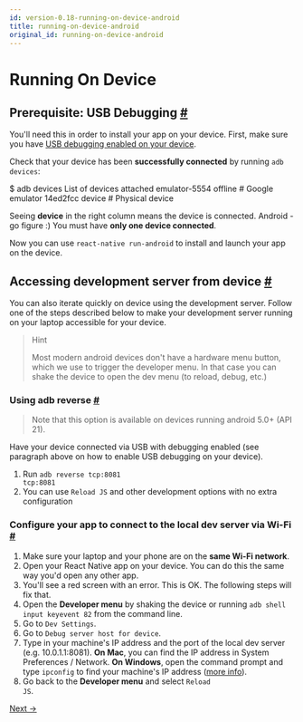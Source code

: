 ```yaml
---
id: version-0.18-running-on-device-android
title: running-on-device-android
original_id: running-on-device-android
---
```

<a id="content"></a><h1>Running On Device</h1><div><h2><a class="anchor" name="prerequisite-usb-debugging"></a>Prerequisite: USB Debugging <a class="hash-link" href="#prerequisite-usb-debugging">#</a></h2><p>You'll need this in order to install your app on your device. First, make sure you have <a href="https://www.google.com/search?q=android+Enable+USB+debugging" target="_blank">USB debugging enabled on your device</a>.</p><p>Check that your device has been <strong>successfully connected</strong> by running <code>adb devices</code>:</p><div class="prism language-javascript">$ adb devices
List of devices attached
emulator<span class="token number">-5554</span> offline   # Google emulator
14ed2fcc device         # Physical device</div><p>Seeing <strong>device</strong> in the right column means the device is connected. Android - go figure :) You must have <strong>only one device connected</strong>.</p><p>Now you can use <code>react-native run-android</code> to install and launch your app on the device.</p><h2><a class="anchor" name="accessing-development-server-from-device"></a>Accessing development server from device <a class="hash-link" href="#accessing-development-server-from-device">#</a></h2><p>You can also iterate quickly on device using the development server. Follow one of the steps described below to make your development server running on your laptop accessible for your device.</p><blockquote><p>Hint</p><p>Most modern android devices don't have a hardware menu button, which we use to trigger the developer menu. In that case you can shake the device to open the dev menu (to reload, debug, etc.)</p></blockquote><h3><a class="anchor" name="using-adb-reverse"></a>Using adb reverse <a class="hash-link" href="#using-adb-reverse">#</a></h3><blockquote><p>Note that this option is available on devices running android 5.0+ (API 21).</p></blockquote><p>Have your device connected via USB with debugging enabled (see paragraph above on how to enable USB debugging on your device).</p><ol><li>Run <code>adb reverse tcp:8081 tcp:8081</code></li><li>You can use <code>Reload JS</code> and other development options with no extra configuration</li></ol><h3><a class="anchor" name="configure-your-app-to-connect-to-the-local-dev-server-via-wi-fi"></a>Configure your app to connect to the local dev server via Wi-Fi <a class="hash-link" href="#configure-your-app-to-connect-to-the-local-dev-server-via-wi-fi">#</a></h3><ol><li>Make sure your laptop and your phone are on the <strong>same Wi-Fi network</strong>.</li><li>Open your React Native app on your device. You can do this the same way you'd open any other app.</li><li>You'll see a red screen with an error. This is OK. The following steps will fix that.</li><li>Open the <strong>Developer menu</strong> by shaking the device or running <code>adb shell input keyevent 82</code> from the command line.</li><li>Go to <code>Dev Settings</code>.</li><li>Go to <code>Debug server host for device</code>.</li><li>Type in your machine's IP address and the port of the local dev server (e.g. 10.0.1.1:8081). <strong>On Mac</strong>, you can find the IP address in System Preferences / Network. <strong>On Windows</strong>, open the command prompt and type <code>ipconfig</code> to find your machine's IP address (<a href="http://windows.microsoft.com/en-us/windows/using-command-line-tools-networking-information" target="_blank">more info</a>).</li><li>Go back to the <strong>Developer menu</strong> and select <code>Reload JS</code>.</li></ol></div><div class="docs-prevnext"><a class="docs-next" href="embedded-app-android.html#content">Next →</a></div>